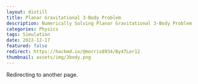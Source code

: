 ```yaml
---
layout: distill
title: Planar Gravitational 3-Body Problem
description: Numerically Solving Planar Gravitational 3-Body Problem
categories: Physics
tags: Simulation
date: 2022-12-17
featured: false
redirect: https://hackmd.io/@morris8934/By47Ler12
thumbnail: assets/img/3body.png
---
```


Redirecting to another page.